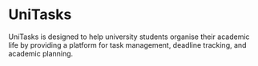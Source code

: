 # UniTasks

UniTasks is designed to help university students organise their academic life by providing a platform for task management, deadline tracking, and academic planning.
